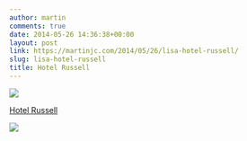 ```yaml
---
author: martin
comments: true
date: 2014-05-26 14:36:38+00:00
layout: post
link: https://martinjc.com/2014/05/26/lisa-hotel-russell/
slug: lisa-hotel-russell
title: Hotel Russell
---
```


![](https://irs2.4sqi.net/img/general/original/790204_q64sFGha96JdZ6yldcj8S1yL-gWGja4xull3mzjJWpM.jpg)





[Hotel Russell](http://4sq.com/dDjp6x)




![](http://ift.tt/1680SUv)
